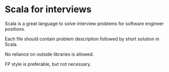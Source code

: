 # Scala for interviews

Scala is a great language to solve interview problems for software engineer positions.

Each file should contain problem description followed by short solution in Scala.

No reliance on outside libraries is allowed.

FP style is preferable, but not necessary.

